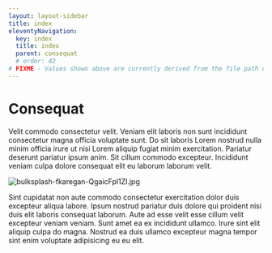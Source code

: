 ```yaml
---
layout: layout-sidebar
title: index
eleventyNavigation:
  key: index
  title: index
  parent: consequat
  # order: 42
# FIXME - Values shown above are currently derived from the file path only, except order which is also commented out because it is optional. Correct as desired and delete comment(s).
---
```


# Consequat

Velit commodo consectetur velit. Veniam elit laboris non sunt incididunt consectetur magna officia voluptate sunt. Do sit laboris Lorem nostrud nulla minim officia irure ut nisi Lorem aliquip fugiat minim exercitation. Pariatur deserunt pariatur ipsum anim. Sit cillum commodo excepteur. Incididunt veniam culpa dolore consequat elit eu laborum laborum velit.

<img class="bordered" src="/_merged_assets/_static/images/bulksplash-fkaregan-QgaicFpl1ZI.jpg" alt="bulksplash-fkaregan-QgaicFpl1ZI.jpg" />

Sint cupidatat non aute commodo consectetur exercitation dolor duis excepteur aliqua labore. Ipsum nostrud pariatur duis dolore qui proident nisi duis elit laboris consequat laborum. Aute ad esse velit esse cillum velit excepteur veniam veniam. Sunt amet ea ex incididunt ullamco. Irure sint elit aliquip culpa do magna. Nostrud ea duis ullamco excepteur magna tempor sint enim voluptate adipisicing eu eu elit.